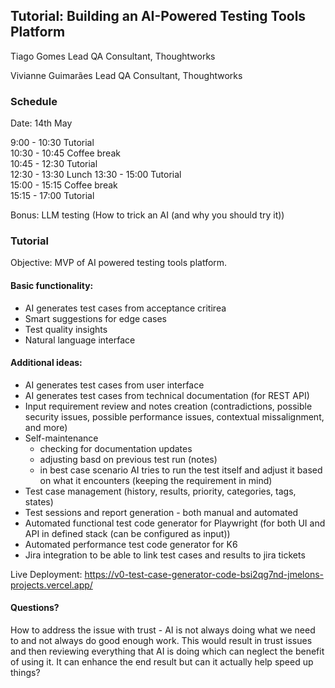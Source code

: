 ## Tutorial: Building an AI-Powered Testing Tools Platform
Tiago Gomes
Lead QA Consultant, Thoughtworks

Vivianne Guimarães
Lead QA Consultant, Thoughtworks

### Schedule
Date: 14th May  

9:00 - 10:30 Tutorial  
10:30 - 10:45 Coffee break  
10:45 - 12:30 Tutorial  
12:30 - 13:30 Lunch
13:30 - 15:00 Tutorial  
15:00 - 15:15 Coffee break  
15:15 - 17:00 Tutorial

Bonus: LLM testing (How to trick an AI (and why you should try it))

### Tutorial
Objective: MVP of AI powered testing tools platform.

#### Basic functionality:
- AI generates test cases from acceptance critirea
- Smart suggestions for edge cases
- Test quality insights
- Natural language interface

#### Additional ideas:
- AI generates test cases from user interface
- AI generates test cases from technical documentation (for REST API)
- Input requirement review and notes creation (contradictions, possible security issues, possible performance issues, contextual missalignment, and more)
- Self-maintenance
    - checking for documentation updates
    - adjusting basd on previous test run (notes)
    - in best case scenario AI tries to run the test itself and adjust it based on what it encounters (keeping the requirement in mind)
- Test case management (history, results, priority, categories, tags, states)
- Test sessions and report generation - both manual and automated
- Automated functional test code generator for Playwright (for both UI and API in defined stack (can be configured as input))
- Automated performance test code generator for K6
- Jira integration to be able to link test cases and results to jira tickets


Live Deployment: https://v0-test-case-generator-code-bsi2qg7nd-jmelons-projects.vercel.app/

#### Questions?
How to address the issue with trust - AI is not always doing what we need to and not always do good enough work. This would result in trust issues and then reviewing everything that AI is doing which can neglect the benefit of using it.
It can enhance the end result but can it actually help speed up things?


